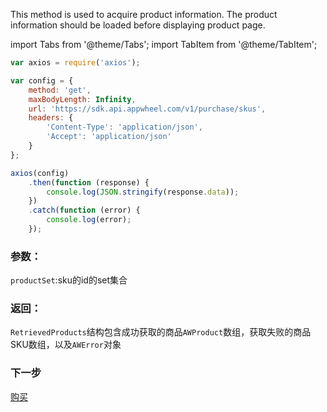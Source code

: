 
This method is used to acquire product information. The product information should be loaded before displaying product page.


import Tabs from '@theme/Tabs';
import TabItem from '@theme/TabItem';

<Tabs>
  <TabItem value="javascript" label="javascript">

```javascript
var axios = require('axios');

var config = {
    method: 'get',
    maxBodyLength: Infinity,
    url: 'https://sdk.api.appwheel.com/v1/purchase/skus',
    headers: {
        'Content-Type': 'application/json',
        'Accept': 'application/json'
    }
};

axios(config)
    .then(function (response) {
        console.log(JSON.stringify(response.data));
    })
    .catch(function (error) {
        console.log(error);
    });

```
  </TabItem>
</Tabs>

### 参数：
`productSet`:sku的id的set集合
### 返回：
`RetrievedProducts`结构包含成功获取的商品`AWProduct`数组，获取失败的商品SKU数组，以及`AWError`对象

### 下一步

[购买](/MakingPurchases/stripe.md)